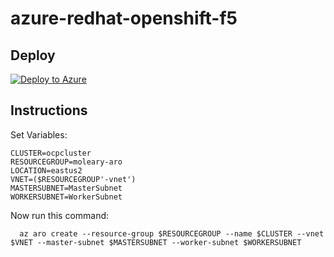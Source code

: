 # azure-redhat-openshift-f5

## Deploy
  [![Deploy to Azure](http://azuredeploy.net/deploybutton.png)](https://portal.azure.com/#create/Microsoft.Template/uri/https%3A%2F%2Fraw.githubusercontent.com%2Fmikeoleary%2Fazure-redhat-openshift-f5%2Fmaster%2Fdeploy.json)

## Instructions

Set Variables:
````
CLUSTER=ocpcluster
RESOURCEGROUP=moleary-aro
LOCATION=eastus2
VNET=($RESOURCEGROUP'-vnet')
MASTERSUBNET=MasterSubnet
WORKERSUBNET=WorkerSubnet
````
Now run this command:
````
  az aro create --resource-group $RESOURCEGROUP --name $CLUSTER --vnet $VNET --master-subnet $MASTERSUBNET --worker-subnet $WORKERSUBNET
````